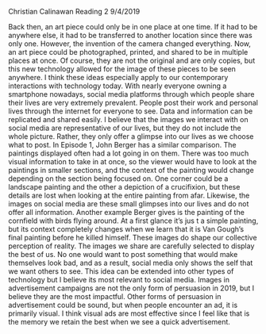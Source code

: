 Christian Calinawan
Reading 2
9/4/2019

Back then, an art piece could only be in one place at one time. If it had to be anywhere else, it had to be transferred to another 
location since there was only one. However, the invention of the camera changed everything. Now, an art piece could be photographed, 
printed, and shared to be in multiple places at once. Of course, they are not the original and are only copies, but this new technology 
allowed for the image of these pieces to be seen anywhere. I think these ideas especially apply to our contemporary interactions with
technology today. With nearly everyone owning a smartphone nowadays, social media platforms through which people share their lives are
very extremely prevalent. People post their work and personal lives through the internet for everyone to see. Data and information can
be replicated and shared easily. I believe that the images we interact with on social media are representative of our lives, but they do 
not include the whole picture. Rather, they only offer a glimpse into our lives as we choose what to post. In Episode 1, John Berger has
a similar comparison. The paintings displayed often had a lot going in on them. There was too much visual information to take in at once,
so the viewer would have to look at the paintings in smaller sections, and the context of the painting would change depending on the 
section being focused on. One corner could be a landscape painting and the other a depiction of a crucifixion, but these details are lost
when looking at the entire painting from afar. Likewise, the images on social media are these small glimpses into our lives and do not 
offer all information. Another example Berger gives is the painting of the cornfield with birds flying around. At a first glance it’s jus
t a simple painting, but its context completely changes when we learn that it is Van Gough’s final painting before he killed himself. 
These images do shape our collective perception of reality. The images we share are carefully selected to display the best of us. No one
would want to post something that would make themselves look bad, and as a result, social media only shows the self that we want others 
to see. This idea can be extended into other types of technology but I believe its most relevant to social media. Images in advertisement
campaigns are not the only form of persuasion in 2019, but I believe they are the most impactful. Other forms of persuasion in 
advertisement could be sound, but when people encounter an ad, it is primarily visual. I think visual ads are most effective since I 
feel like that is the memory we retain the best when we see a quick advertisement.
